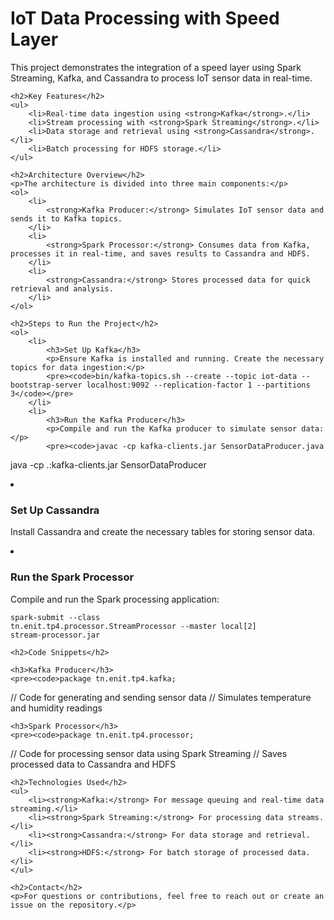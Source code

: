 <h1>IoT Data Processing with Speed Layer</h1>
    <p>This project demonstrates the integration of a speed layer using Spark Streaming, Kafka, and Cassandra to process IoT sensor data in real-time.</p>

    <h2>Key Features</h2>
    <ul>
        <li>Real-time data ingestion using <strong>Kafka</strong>.</li>
        <li>Stream processing with <strong>Spark Streaming</strong>.</li>
        <li>Data storage and retrieval using <strong>Cassandra</strong>.</li>
        <li>Batch processing for HDFS storage.</li>
    </ul>

    <h2>Architecture Overview</h2>
    <p>The architecture is divided into three main components:</p>
    <ol>
        <li>
            <strong>Kafka Producer:</strong> Simulates IoT sensor data and sends it to Kafka topics.
        </li>
        <li>
            <strong>Spark Processor:</strong> Consumes data from Kafka, processes it in real-time, and saves results to Cassandra and HDFS.
        </li>
        <li>
            <strong>Cassandra:</strong> Stores processed data for quick retrieval and analysis.
        </li>
    </ol>

    <h2>Steps to Run the Project</h2>
    <ol>
        <li>
            <h3>Set Up Kafka</h3>
            <p>Ensure Kafka is installed and running. Create the necessary topics for data ingestion:</p>
            <pre><code>bin/kafka-topics.sh --create --topic iot-data --bootstrap-server localhost:9092 --replication-factor 1 --partitions 3</code></pre>
        </li>
        <li>
            <h3>Run the Kafka Producer</h3>
            <p>Compile and run the Kafka producer to simulate sensor data:</p>
            <pre><code>javac -cp kafka-clients.jar SensorDataProducer.java
java -cp .:kafka-clients.jar SensorDataProducer</code></pre>
        </li>
        <li>
            <h3>Set Up Cassandra</h3>
            <p>Install Cassandra and create the necessary tables for storing sensor data.</p>
        </li>
        <li>
            <h3>Run the Spark Processor</h3>
            <p>Compile and run the Spark processing application:</p>
            <pre><code>spark-submit --class tn.enit.tp4.processor.StreamProcessor --master local[2] stream-processor.jar</code></pre>
        </li>
    </ol>

    <h2>Code Snippets</h2>

    <h3>Kafka Producer</h3>
    <pre><code>package tn.enit.tp4.kafka;

// Code for generating and sending sensor data
// Simulates temperature and humidity readings</code></pre>

    <h3>Spark Processor</h3>
    <pre><code>package tn.enit.tp4.processor;

// Code for processing sensor data using Spark Streaming
// Saves processed data to Cassandra and HDFS</code></pre>

    <h2>Technologies Used</h2>
    <ul>
        <li><strong>Kafka:</strong> For message queuing and real-time data streaming.</li>
        <li><strong>Spark Streaming:</strong> For processing data streams.</li>
        <li><strong>Cassandra:</strong> For data storage and retrieval.</li>
        <li><strong>HDFS:</strong> For batch storage of processed data.</li>
    </ul>

    <h2>Contact</h2>
    <p>For questions or contributions, feel free to reach out or create an issue on the repository.</p>
